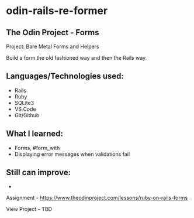 # odin-rails-re-former
## The Odin Project - Forms

Project: Bare Metal Forms and Helpers

Build a form the old fashioned way and then the Rails way.

## Languages/Technologies used:
 - Rails 
 - Ruby
 - SQLite3
 - VS Code
 - Git/Github

## What I learned:
 - Forms, #form_with
 - Displaying error messages when validations fail
 
## Still can improve:
 - 

Assignment - https://www.theodinproject.com/lessons/ruby-on-rails-forms

View Project  - TBD